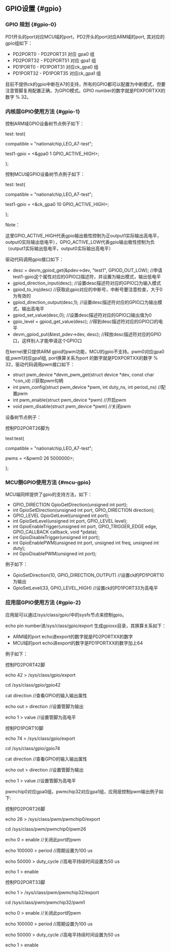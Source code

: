 ## GPIO设置 {#gpio}

### GPIO 规划 {#gpio-0}

PD1开头的port对应MCU域的port，PD2开头的port对应ARM域的port, 其对应的gpio组如下：

*   PD2PORT0 - PD2PORT31 对应 gpa0 组
*   PD2PORT32 - PD2PORT51 对应 gpa1 组
*   PD1PORT0 - PD1PORT31 对应ck_gpa0 组
*   PD1PORT32 - PD1PORT35 对应ck_gpa1 组

目前不提供ck的gpio中断在A7的支持，所有的GPIO都可以配置为中断模式，但要注意管脚复用配置正确，为GPIO模式。GPIO number的数字就是PDXPORTXX的数字 % 32。

### 内核层GPIO使用方法 {#gpio-1}

控制ARM域GPIO设备树节点例子如下：

test: test{

compatible = &quot;nationalchip,LEO_A7-test&quot;;

test1-gpio = &lt;&amp;gpa0 1 GPIO_ACTIVE_HIGH&gt;;

};

控制MCU域GPIO设备树节点例子如下：

test: test{

compatible = &quot;nationalchip,LEO_A7-test&quot;;

test1-gpio = &lt;&amp;ck_gpa0 10 GPIO_ACTIVE_HIGH&gt;;

};

Note：

这里GPIO_ACTIVE_HIGH代表gpio输出极性控制为正output1实际输出高电平，output0实际输出低电平），GPIO_ACTIVE_LOW代表gpio输出极性控制为负（output1实际输出低电平，output0实际输出高电平）

驱动代码调用gpio接口如下：

*   desc = devm_gpiod_get(&amp;pdev-&gt;dev, &quot;test1&quot;, GPIOD_OUT_LOW); //申请test1-gpio这个属性对应的GPIO口描述符，并设置为输出模式，输出低电平
*   gpiod_direction_input(desc); //设置desc描述符对应的GPIO口为输入模式
*   gpiod_to_irq(desc) //获取此gpio对应的中断号，中断号要注意检查，大于0为有效的
*   gpiod_direction_output(desc,1); //设置desc描述符对应的GPIO口为输出模式，输出高电平
*   gpiod_set_value(desc,0); //设置desc描述符对应的GPIO口输出值为0
*   gpio_level = gpiod_get_value(desc); //得到desc描述符对应的GPIO口的电平
*   devm_gpiod_put(&amp;test_pdev-&gt;dev, desc); //释放desc描述符对应的GPIO口，这样别人才能申请这个GPIO口

在kernel里只提供ARM gpio的pwm功能，MCU的gpio不支持。pwm0对应gpa0组,pwm1对应gpa1组, port换算关系为port 的数字就是PDXPORTXX的数字 % 32，驱动代码调用pwm接口如下：

*   struct pwm_device *devm_pwm_get(struct device *dev, const char *con_id) //获取pwm句柄
*   int pwm_config(struct pwm_device *pwm, int duty_ns, int period_ns) //配置pwm
*   int pwm_enable(struct pwm_device *pwm) //开启pwm
*   void pwm_disable(struct pwm_device *pwm) //关闭pwm

设备树节点例子：

控制PD2PORT26脚为

test:test{

compatible = &quot;nationalchip,LEO_A7-test&quot;;

pwms = &lt;&amp;pwm0 26 5000000&gt;;

};

### MCU侧GPIO使用方法 {#mcu-gpio}

MCU端同样提供了gpio的支持方法，如下：

*   GPIO_DIRECTION GpioGetDirection(unsigned int port);
*   int GpioSetDirection(unsigned int port, GPIO_DIRECTION direction);
*   GPIO_LEVEL GpioGetLevel(unsigned int port);
*   int GpioSetLevel(unsigned int port, GPIO_LEVEL level);
*   int GpioEnableTrigger(unsigned int port, GPIO_TRIGGER_EDGE edge, GPIO_CALLBACK callback, void *pdata);
*   int GpioDisableTrigger(unsigned int port);
*   int GpioEnablePWM(unsigned int port, unsigned int freq, unsigned int duty);
*   int GpioDisablePWM(unsigned int port);

例子如下：

*   GpioSetDirection(10, GPIO_DIRECTION_OUTPUT) //设置ck的PD1PORT10为输出
*   GpioSetLevel(33, GPIO_LEVEL_HIGH) //设置ck的PD1PORT33为高电平

### 应用层GPIO使用方法 {#gpio-2}

应用层可以通过/sys/class/gpio/中的sysfs节点来控制gpio。

echo pin number进/sys/class/gpio/export 生成gpioxx目录，其换算关系如下：

*   ARM域的port echo进export的数字就是PD2PORTXX的数字
*   MCU域的port echo进export的数字是PD1PORTXX的数字加上64

例子如下：

控制PD2PORT42脚

echo 42 &gt; /sys/class/gpio/export

cd /sys/class/gpio/gpio42

cat direction //查看GPIO的输入输出属性

echo out &gt; direction //设置管脚为输出

echo 1 &gt; value //设置管脚为高电平

控制PD1PORT10脚

echo 74 &gt; /sys/class/gpio/export

cd /sys/class/gpio/gpio74

cat direction //查看GPIO的输入输出属性

echo out &gt; direction //设置管脚为输出

echo 1 &gt; value //设置管脚为高电平

pwmchip0对应gpa0组，pwmchip32对应gpa1组，应用层控制pwm输出例子如下:

控制PD2PORT26脚

echo 26 &gt; /sys/class/pwm/pwmchip0/export

cd /sys/class/pwm/pwmchip0/pwm26

echo 0 &gt; enable //关闭此port的pwm

echo 100000 &gt; period //周期设置为100 us

echo 50000 &gt; duty_cycle //高电平持续时间设置为50 us

echo 1 &gt; enable

控制PD2PORT33脚

echo 1 &gt; /sys/class/pwm/pwmchip32/export

cd /sys/class/pwm/pwmchip32/pwm1

echo 0 &gt; enable //关闭此port的pwm

echo 100000 &gt; period //周期设置为100 us

echo 50000 &gt; duty_cycle //高电平持续时间设置为50 us

echo 1 &gt; enable